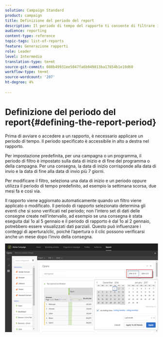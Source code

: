 ```yaml
---
solution: Campaign Standard
product: campaign
title: Definizione del periodo del report
description: Il periodo di tempo del rapporto ti consente di filtrare i dati in base alle date scelte.
audience: reporting
content-type: reference
topic-tags: list-of-reports
feature: Generazione rapporti
role: Leader
level: Intermedio
translation-type: tm+mt
source-git-commit: 088b49931ee5047fa6b949813ba17654b1e10d60
workflow-type: tm+mt
source-wordcount: '207'
ht-degree: 4%

---
```



# Definizione del periodo del report{#defining-the-report-period}

Prima di avviare o accedere a un rapporto, è necessario applicare un periodo di tempo. Il periodo specificato è accessibile in alto a destra nel rapporto.

Per impostazione predefinita, per una campagna o un programma, il periodo di filtro è impostato sulla data di inizio e di fine del programma o della campagna. Per una consegna, la data di inizio corrisponde alla data di invio e la data di fine alla data di invio più 7 giorni.

Per modificare il filtro, seleziona una data di inizio e un periodo oppure utilizza il periodo di tempo predefinito, ad esempio la settimana scorsa, due mesi fa e così via.

Il rapporto viene aggiornato automaticamente quando un filtro viene applicato o modificato. Il periodo di rapporto selezionato determina gli eventi che si sono verificati nel periodo; non l’intero set di dati delle consegne create nell’intervallo, ad esempio se una consegna è stata eseguita dal 1o al 5 gennaio e il periodo di rapporto è dal 1o al 2 gennaio, potrebbero essere visualizzati dati parziali. Questo può influenzare i conteggi di apertura/clic, poiché l’apertura o il clic possono verificarsi anche un mese dopo l’invio della consegna.

![](assets/campaign_reports_5.png)
